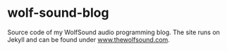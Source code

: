 # wolf-sound-blog
Source code of my WolfSound audio programming blog. The site runs on Jekyll and can be found under www.thewolfsound.com.
